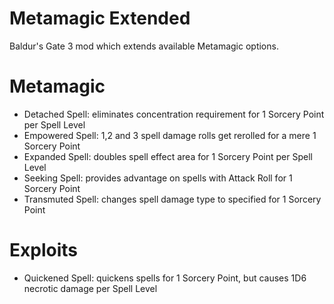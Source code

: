 # Metamagic Extended

Baldur's Gate 3 mod which extends available Metamagic options.

# Metamagic

- Detached Spell: eliminates concentration requirement for 1 Sorcery Point per Spell Level
- Empowered Spell: 1,2 and 3 spell damage rolls get rerolled for a mere 1 Sorcery Point
- Expanded Spell: doubles spell effect area for 1 Sorcery Point per Spell Level
- Seeking Spell: provides advantage on spells with Attack Roll for 1 Sorcery Point
- Transmuted Spell: changes spell damage type to specified for 1 Sorcery Point

# Exploits

- Quickened Spell: quickens spells for 1 Sorcery Point, but causes 1D6 necrotic damage per Spell Level
